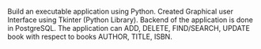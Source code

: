 Build an executable application using Python. Created Graphical user Interface using Tkinter (Python Library).
Backend of the application is done in PostgreSQL. The application can ADD, DELETE, FIND/SEARCH, UPDATE book with respect to books AUTHOR, TITLE, ISBN.
